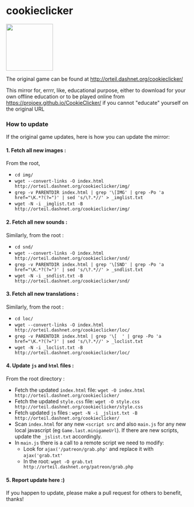 # cookieclicker

<img src="img/perfectCookie.png" width="128">

The original game can be found at http://orteil.dashnet.org/cookieclicker/

This mirror for, errrr, like, educational purpose, either to download for your own offline education or to be played online from https://projoex.github.io/CookieClicker/ if you cannot "educate" yourself on the original URL

### How to update

If the original game updates, here is how you can update the mirror:

#### 1. Fetch all new images :

From the root,

* `cd img/`
* `wget --convert-links -O index.html http://orteil.dashnet.org/cookieclicker/img/`
* `grep -v PARENTDIR index.html | grep '\[IMG' | grep -Po 'a href="\K.*?(?=")' | sed 's/\?.*//' > _imglist.txt`
* `wget -N -i _imglist.txt -B http://orteil.dashnet.org/cookieclicker/img/`

#### 2. Fetch all new sounds :

Similarly, from the root :

* `cd snd/`
* `wget --convert-links -O index.html http://orteil.dashnet.org/cookieclicker/snd/`
* `grep -v PARENTDIR index.html | grep '\[SND' | grep -Po 'a href="\K.*?(?=")' | sed 's/\?.*//' > _sndlist.txt`
* `wget -N -i _sndlist.txt -B http://orteil.dashnet.org/cookieclicker/snd/`

#### 3. Fetch all new translations :

Similarly, from the root :

* `cd loc/`
* `wget --convert-links -O index.html http://orteil.dashnet.org/cookieclicker/loc/`
* `grep -v PARENTDIR index.html | grep '\[  ' | grep -Po 'a href="\K.*?(?=")' | sed 's/\?.*//' > _loclist.txt`
* `wget -N -i _loclist.txt -B http://orteil.dashnet.org/cookieclicker/loc/`

#### 4. Update `js` and `html` files :

From the root directory :

* Fetch the updated `index.html` file: `wget -O index.html http://orteil.dashnet.org/cookieclicker/` 
* Fetch the updated `style.css` file: `wget -O style.css http://orteil.dashnet.org/cookieclicker/style.css`
* Fetch updated `js` files : `wget -N -i _jslist.txt -B http://orteil.dashnet.org/cookieclicker/`
* Scan `index.html` for any new `<script src` and also `main.js` for any new local javascript (eg `Game.last.minigameUrl`). If there are new scripts, update the `_jslist.txt` accordingly.
* In `main.js` there is a call to a remote script we need to modify:
  * Look for `ajax('/patreon/grab.php'` and replace it with `ajax('grab.txt'`
  * In the root: `wget -O grab.txt http://orteil.dashnet.org/patreon/grab.php`

#### 5. Report update here :)

If you happen to update, please make a pull request for others to benefit, thanks!
